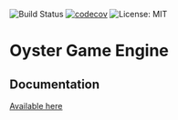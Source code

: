 ![Build Status](https://github.com/george-yeo/vulkan-project/actions/workflows/ci.yml/badge.svg)
[![codecov](https://codecov.io/gh/george-yeo/vulkan-project/branch/main/graph/badge.svg?token=2OW9VDWAR5)](https://codecov.io/gh/george-yeo/vulkan-project)
![License: MIT](https://img.shields.io/badge/License-MIT-yellow.svg)

# Oyster Game Engine

## Documentation
[Available here](https://george-yeo.github.io/vulkan-project/)
